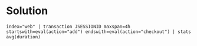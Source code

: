 # Solution

```splunk
index="web" | transaction JSESSIONID maxspan=4h startswith=eval(action="add") endswith=eval(action="checkout") | stats avg(duration)
```
